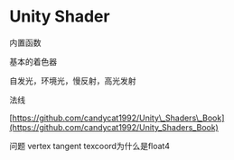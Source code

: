 # Unity Shader

内置函数

基本的着色器

自发光，环境光，慢反射，高光发射

法线

[https://github.com/candycat1992/Unity\_Shaders\_Book](https://github.com/candycat1992/Unity_Shaders_Book)

问题 vertex tangent texcoord为什么是float4

